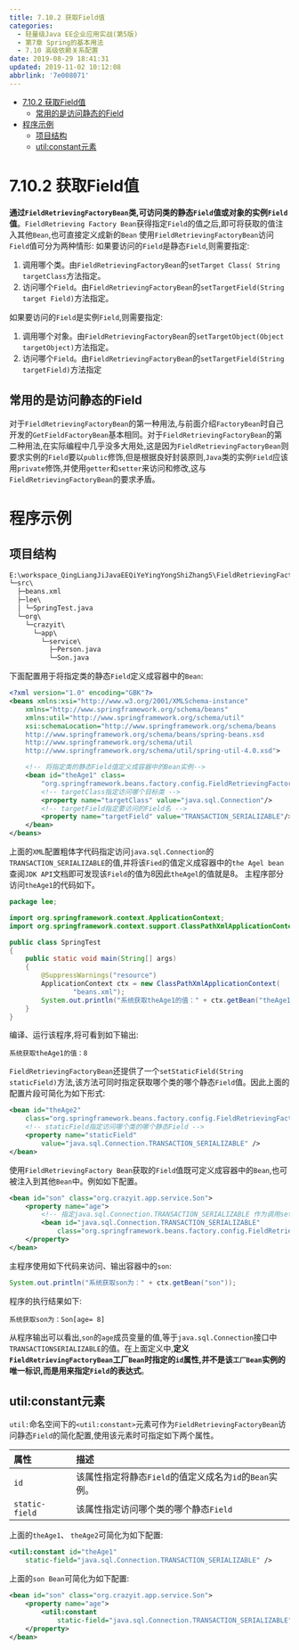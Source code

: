 ```yaml
---
title: 7.10.2 获取Field值
categories: 
  - 轻量级Java EE企业应用实战(第5版)
  - 第7章 Spring的基本用法
  - 7.10 高级依赖关系配置
date: 2019-08-29 18:41:31
updated: 2019-11-02 10:12:08
abbrlink: '7e008071'
---
```

<div id='my_toc'>

- [7.10.2 获取Field值](/JavaReadingNotes/7e008071/#7-10-2-获取Field值)
    - [常用的是访问静态的Field](/JavaReadingNotes/7e008071/#常用的是访问静态的Field)
- [程序示例](/JavaReadingNotes/7e008071/#程序示例)
    - [项目结构](/JavaReadingNotes/7e008071/#项目结构)
    - [util:constant元素](/JavaReadingNotes/7e008071/#util-constant元素)

</div>
<!--more-->
<script>if (navigator.platform.toLowerCase() == 'win32'){document.getElementById('my_toc').style.display = 'none';}</script>

<!--end-->
<!--SSTStart-->
# 7.10.2 获取Field值 #
**通过`FieldRetrievingFactoryBean`类,可访问类的静态`Field`值或对象的实例`Field`值**。`FieldRetrieving Factory Bean`获得指定`Field`的值之后,即可将获取的值注入其他`Bean`,也可直接定义成新的`Bean`
使用`FieldRetrievingFactoryBean`访问`Field`值可分为两种情形:
如果要访问的`Field`是静态`Field`,则需要指定:
1. 调用哪个类。由`FieldRetrievingFactoryBean`的`setTarget Class( String targetClass`方法指定。
2. 访问哪个`Field`。由`FieldRetrievingFactoryBean`的`setTargetField(String target Field)`方法指定。

如果要访问的`Field`是实例`Field`,则需要指定:
1. 调用哪个对象。由`FieldRetrievingFactoryBean`的`setTargetObject(Object targetObject)`方法指定。
2. 访问哪个`Field`。由`FieldRetrievingFactoryBean`的`setTargetField(String targetField)`方法指定

## 常用的是访问静态的Field ##
对于`FieldRetrievingFactoryBean`的第一种用法,与前面介绍`FactoryBean`时自己开发的`GetFieldFactoryBean`基本相同。对于`FieldRetrievingFactoryBean`的第二种用法,在实际编程中几乎没多大用处,这是因为`FieldRetrievingFactoryBean`则要求实例的`Field`要以`public`修饰,但是根据良好封装原则,`Java`类的实例`Field`应该用`private`修饰,并使用`getter`和`setter`来访问和修改,这与`FieldRetrievingFactoryBean`的要求矛盾。
# 程序示例 #
## 项目结构 ##
```cmd
E:\workspace_QingLiangJiJavaEEQiYeYingYongShiZhang5\FieldRetrievingFactoryBean
└─src\
  ├─beans.xml
  ├─lee\
  │ └─SpringTest.java
  └─org\
    └─crazyit\
      └─app\
        └─service\
          ├─Person.java
          └─Son.java
```

下面配置用于将指定类的静态`Field`定义成容器中的`Bean`:
```xml
<?xml version="1.0" encoding="GBK"?>
<beans xmlns:xsi="http://www.w3.org/2001/XMLSchema-instance"
	xmlns="http://www.springframework.org/schema/beans"
	xmlns:util="http://www.springframework.org/schema/util"
	xsi:schemaLocation="http://www.springframework.org/schema/beans
	http://www.springframework.org/schema/beans/spring-beans.xsd
	http://www.springframework.org/schema/util
	http://www.springframework.org/schema/util/spring-util-4.0.xsd">

	<!-- 将指定类的静态Field值定义成容器中的Bean实例-->
	<bean id="theAge1" class=
		"org.springframework.beans.factory.config.FieldRetrievingFactoryBean">
		<!-- targetClass指定访问哪个目标类 -->
		<property name="targetClass" value="java.sql.Connection"/>
		<!-- targetField指定要访问的Field名 -->
		<property name="targetField" value="TRANSACTION_SERIALIZABLE"/>
	</bean>
</beans>
```
上面的`XML`配置粗体字代码指定访问`java.sql.Connection`的`TRANSACTION_SERIALIZABLE`的值,并将该`Fied`的值定义成容器中的`the Agel bean`查阅`JDK API`文档即可发现该`Field`的值为8因此`theAgel`的值就是8。
主程序部分访问`theAge1`的代码如下。
```java
package lee;

import org.springframework.context.ApplicationContext;
import org.springframework.context.support.ClassPathXmlApplicationContext;

public class SpringTest
{
    public static void main(String[] args)
    {
        @SuppressWarnings("resource")
        ApplicationContext ctx = new ClassPathXmlApplicationContext(
                "beans.xml");
        System.out.println("系统获取theAge1的值：" + ctx.getBean("theAge1"));
    }
}
```
编译、运行该程序,将可看到如下输出:
```
系统获取theAge1的值：8
```
`FieldRetrievingFactoryBean`还提供了一个`setStaticField(String staticField)`方法,该方法可同时指定获取哪个类的哪个静态`Field`值。因此上面的配置片段可简化为如下形式:
```xml
<bean id="theAge2"
    class="org.springframework.beans.factory.config.FieldRetrievingFactoryBean">
    <!-- staticField指定访问哪个类的哪个静态Field -->
    <property name="staticField"
        value="java.sql.Connection.TRANSACTION_SERIALIZABLE" />
</bean>
```
使用`FieldRetrievingFactory Bean`获取的`Field`值既可定义成容器中的`Bean`,也可被注入到其他`Bean`中。例如如下配置。
```xml
<bean id="son" class="org.crazyit.app.service.Son">
    <property name="age">
        <!-- 指定java.sql.Connection.TRANSACTION_SERIALIZABLE 作为调用setAge()方法的参数值 -->
        <bean id="java.sql.Connection.TRANSACTION_SERIALIZABLE"
            class="org.springframework.beans.factory.config.FieldRetrievingFactoryBean" />
    </property>
</bean>
```
主程序使用如下代码来访问、输出容器中的`son`:
```java
System.out.println("系统获取son为：" + ctx.getBean("son"));
```
程序的执行结果如下:
```
系统获取son为：Son[age= 8]
```
从程序输出可以看出,`son`的`age`成员变量的值,等于`java.sql.Connection`接口中`TRANSACTIONSERIALIZABLE`的值。在上面定义中,**定义`FieldRetrievingFactoryBean`工厂`Bean`时指定的`id`属性,并不是该`工厂Bean`实例的唯一标识,而是用来指定`Field`的表达式**。
## util:constant元素 ##
`util:`命名空间下的`<util:constant>`元素可作为`FieldRetrievingFactoryBean`访问静态`Field`的简化配置,使用该元素时可指定如下两个属性。

|属性|描述|
|:---|:---|
|`id`|该属性指定将静态`Field`的值定义成名为`id`的`Bean`实例。|
|`static-field`|该属性指定访问哪个类的哪个静态`Field`|

上面的`theAge1`、 `theAge2`可简化为如下配置:
```xml
<util:constant id="theAge1"
    static-field="java.sql.Connection.TRANSACTION_SERIALIZABLE" />
```
上面的`son Bean`可简化为如下配置:
```xml
<bean id="son" class="org.crazyit.app.service.Son">
    <property name="age">
        <util:constant
            static-field="java.sql.Connection.TRANSACTION_SERIALIZABLE" />
    </property>
</bean>
```
<!--SSTStop-->

